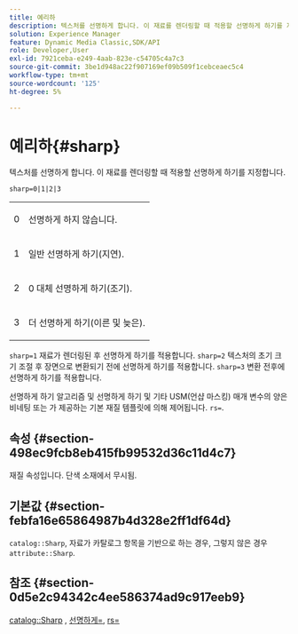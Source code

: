 ```yaml
---
title: 예리하
description: 텍스처를 선명하게 합니다. 이 재료를 렌더링할 때 적용할 선명하게 하기를 지정합니다.
solution: Experience Manager
feature: Dynamic Media Classic,SDK/API
role: Developer,User
exl-id: 7921ceba-e249-4aab-823e-c54705c4a7c3
source-git-commit: 3be1d948ac22f907169ef09b509f1cebceaec5c4
workflow-type: tm+mt
source-wordcount: '125'
ht-degree: 5%

---
```


# 예리하{#sharp}

텍스처를 선명하게 합니다. 이 재료를 렌더링할 때 적용할 선명하게 하기를 지정합니다.

`sharp=0|1|2|3`

<table id="simpletable_04B4EAA7CE7D4ED48A61A50CD001388F"> 
 <tr class="strow"> 
  <td class="stentry"> <p>0 </p> </td> 
  <td class="stentry"> <p>선명하게 하지 않습니다. </p> </td> 
 </tr> 
 <tr class="strow"> 
  <td class="stentry"> <p>1 </p> </td> 
  <td class="stentry"> <p>일반 선명하게 하기(지연). </p> </td> 
 </tr> 
 <tr class="strow"> 
  <td class="stentry"> <p>2 </p> </td> 
  <td class="stentry"> <p>0 대체 선명하게 하기(조기). </p> </td> 
 </tr> 
 <tr class="strow"> 
  <td class="stentry"> <p>3 </p> </td> 
  <td class="stentry"> <p>더 선명하게 하기(이른 및 늦은). </p> </td> 
 </tr> 
</table>

`sharp=1` 재료가 렌더링된 후 선명하게 하기를 적용합니다. `sharp=2` 텍스처의 초기 크기 조절 후 장면으로 변환되기 전에 선명하게 하기를 적용합니다. `sharp=3` 변환 전후에 선명하게 하기를 적용합니다.

선명하게 하기 알고리즘 및 선명하게 하기 및 기타 USM(언샵 마스킹) 매개 변수의 양은 비네팅 또는 가 제공하는 기본 재질 템플릿에 의해 제어됩니다. `rs=`.

## 속성 {#section-498ec9fcb8eb415fb99532d36c11d4c7}

재질 속성입니다. 단색 소재에서 무시됨.

## 기본값 {#section-febfa16e65864987b4d328e2ff1df64d}

`catalog::Sharp`, 자료가 카탈로그 항목을 기반으로 하는 경우, 그렇지 않은 경우 `attribute::Sharp`.

## 참조 {#section-0d5e2c94342c4ee586374ad9c917eeb9}

[catalog::Sharp](../../../../../ir-api/material-cat/image-rendering-api-ref/c-ir-material-catalog/c-ir-material-data-reference/r-ir-sharp-dataref.md#reference-f79a14bd52474dfd8495115d398a30d0) , [선명하게=](../../../../../ir-api/http-protocol/image-rendering-api-ref/c-ir-http-protocol-ref/c-ir-http-protocol-command-reference/r-ir-http-sharpen.md#reference-13034d22d176483cb99ccafc2a4f6a6e), [rs=](../../../../../ir-api/http-protocol/image-rendering-api-ref/c-ir-http-protocol-ref/c-ir-http-protocol-command-reference/r-ir-rs.md#reference-d20cefaaa6cd4f449d1591c87959b4cf)

